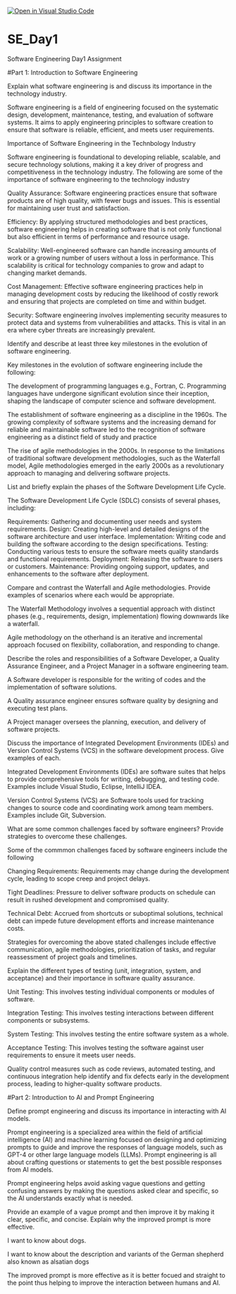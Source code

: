 [![Open in Visual Studio Code](https://classroom.github.com/assets/open-in-vscode-2e0aaae1b6195c2367325f4f02e2d04e9abb55f0b24a779b69b11b9e10269abc.svg)](https://classroom.github.com/online_ide?assignment_repo_id=15585578&assignment_repo_type=AssignmentRepo)
# SE_Day1
Software Engineering Day1 Assignment

#Part 1: Introduction to Software Engineering

Explain what software engineering is and discuss its importance in the technology industry.

Software engineering is a field of engineering focused on the systematic design, development, maintenance, testing, and evaluation of software systems. It aims to apply engineering principles to software creation to ensure that software is reliable, efficient, and meets user requirements.


Importance of Software Engineering in the Technbology Industry

Software engineering is foundational to developing reliable, scalable, and secure technology solutions, making it a key driver of progress and competitiveness in the technology industry. The following are some of the importance of software engineering to the technology industry

Quality Assurance: Software engineering practices ensure that software products are of high quality, with fewer bugs and issues. This is essential for maintaining user trust and satisfaction.

Efficiency: By applying structured methodologies and best practices, software engineering helps in creating software that is not only functional but also efficient in terms of performance and resource usage.

Scalability: Well-engineered software can handle increasing amounts of work or a growing number of users without a loss in performance. This scalability is critical for technology companies to grow and adapt to changing market demands.

Cost Management: Effective software engineering practices help in managing development costs by reducing the likelihood of costly rework and ensuring that projects are completed on time and within budget.

Security: Software engineering involves implementing security measures to protect data and systems from vulnerabilities and attacks. This is vital in an era where cyber threats are increasingly prevalent.


Identify and describe at least three key milestones in the evolution of software engineering.

Key milestones in the evolution of software engineering include the following:

The development of programming languages e.g., Fortran, C. Programming languages have undergone significant evolution since their inception, shaping the landscape of computer science and software development.

The establishment of software engineering as a discipline in the 1960s. The growing complexity of software systems and the increasing demand for reliable and maintainable software led to the recognition of software engineering as a distinct field of study and practice

The rise of agile methodologies in the 2000s. In response to the limitations of traditional software development methodologies, such as the Waterfall model, Agile methodologies emerged in the early 2000s as a revolutionary approach to managing and delivering software projects.


List and briefly explain the phases of the Software Development Life Cycle.

The Software Development Life Cycle (SDLC) consists of several phases, including:

Requirements: Gathering and documenting user needs and system requirements.
Design: Creating high-level and detailed designs of the software architecture and user interface.
Implementation: Writing code and building the software according to the design specifications.
Testing: Conducting various tests to ensure the software meets quality standards and functional requirements.
Deployment: Releasing the software to users or customers.
Maintenance: Providing ongoing support, updates, and enhancements to the software after deployment.


Compare and contrast the Waterfall and Agile methodologies. Provide examples of scenarios where each would be appropriate.

The Waterfall Methodology involves a sequential approach with distinct phases (e.g., requirements, design, implementation) flowing downwards like a waterfall.

Agile methodology on the otherhand is an iterative and incremental approach focused on flexibility, collaboration, and responding to change.


Describe the roles and responsibilities of a Software Developer, a Quality Assurance Engineer, and a Project Manager in a software engineering team.

A Software developer is responsible for the writing of codes and the implementation of software solutions.

A Quality assurance engineer ensures software quality by designing and executing test plans.

A Project manager oversees the planning, execution, and delivery of software projects.


Discuss the importance of Integrated Development Environments (IDEs) and Version Control Systems (VCS) in the software development process. Give examples of each.

Integrated Development Environments (IDEs) are software suites that helps to provide comprehensive tools for writing, debugging, and testing code. Examples include Visual Studio, Eclipse, IntelliJ IDEA.

Version Control Systems (VCS) are Software tools used for tracking changes to source code and coordinating work among team members. Examples include Git, Subversion.


What are some common challenges faced by software engineers? Provide strategies to overcome these challenges.

Some of the commmon challenges faced by software engineers include the following

Changing Requirements: Requirements may change during the development cycle, leading to scope creep and project delays.

Tight Deadlines: Pressure to deliver software products on schedule can result in rushed development and compromised quality.

Technical Debt: Accrued from shortcuts or suboptimal solutions, technical debt can impede future development efforts and increase maintenance costs.

Strategies for overcoming the above stated challenges include effective communication, agile methodologies, prioritization of tasks, and regular reassessment of project goals and timelines.


Explain the different types of testing (unit, integration, system, and acceptance) and their importance in software quality assurance.

Unit Testing: This involves testing individual components or modules of software.

Integration Testing: This involves testing interactions between different components or subsystems.

System Testing: This involves testing the entire software system as a whole.

Acceptance Testing: This involves testing the software against user requirements to ensure it meets user needs.

Quality control measures such as code reviews, automated testing, and continuous integration help identify and fix defects early in the development process, leading to higher-quality software products.


#Part 2: Introduction to AI and Prompt Engineering


Define prompt engineering and discuss its importance in interacting with AI models.

Prompt engineering is a specialized area within the field of artificial intelligence (AI) and machine learning focused on designing and optimizing prompts to guide and improve the responses of language models, such as GPT-4 or other large language models (LLMs). Prompt engineering is all about crafting questions or statements to get the best possible responses from AI models.

Prompt engineering helps avoid asking vague questions and getting confusing answers by making the questions asked clear and specific, so the AI understands exactly what is needed.


Provide an example of a vague prompt and then improve it by making it clear, specific, and concise. Explain why the improved prompt is more effective.

I want to know about dogs.

I want to know about the description and variants of the German shepherd also known as alsatian dogs

The improved prompt is more effective as it is better focued and straight to the point thus helping to improve the interaction between humans and AI.
